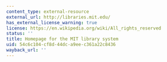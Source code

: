 ```yaml
---
content_type: external-resource
external_url: http://libraries.mit.edu/
has_external_license_warning: true
license: https://en.wikipedia.org/wiki/All_rights_reserved
status: ''
title: Homepage for the MIT library system
uid: 54c6c104-cf8d-44dc-a9ee-c361a22c8436
wayback_url: ''
---
```

